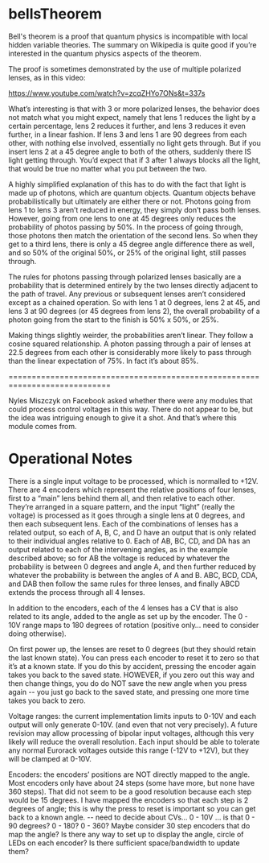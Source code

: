 # bellsTheorem
Bell's theorem is a proof that quantum physics is incompatible with local hidden variable theories.  The summary on Wikipedia is quite good if you’re interested in the quantum physics aspects of the theorem.

The proof is sometimes demonstrated by the use of multiple polarized lenses, as in this video:

https://www.youtube.com/watch?v=zcqZHYo7ONs&t=337s

What’s interesting is that with 3 or more polarized lenses, the behavior does not match what you might expect, namely that lens 1 reduces the light by a certain percentage, lens 2 reduces it further, and lens 3 reduces it even further, in a linear fashion.  If lens 3 and lens 1 are 90 degrees from each other, with nothing else involved, essentially no light gets through.  But if you insert lens 2 at a 45 degree angle to both of the others, suddenly there IS light getting through.  You’d expect that if 3 after 1 always blocks all the light, that would be true no matter what you put between the two.

A highly simplified explanation of this has to do with the fact that light is made up of photons, which are quantum objects.  Quantum objects behave probabilistically but ultimately are either there or not.  Photons going from lens 1 to lens 3 aren’t reduced in energy, they simply don’t pass both lenses.  However, going from one lens to one at 45 degrees only reduces the probability of photos passing by 50%.  In the process of going through, those photons then match the orientation of the second lens.  So when they get to a third lens, there is only a 45 degree angle difference there as well, and so 50% of the original 50%, or 25% of the original light, still passes through.

The rules for photons passing through polarized lenses basically are a probability that is determined entirely by the two lenses directly adjacent to the path of travel.  Any previous or subsequent lenses  aren’t considered except as a chained operation.  So with lens 1 at 0 degrees, lens 2 at 45, and lens 3 at 90 degrees (or 45 degrees from lens 2), the overall probability of a photon going from the start to the finish is 50% x 50%, or 25%.

Making things slightly weirder, the probabilities aren’t linear.  They follow a cosine squared relationship.  A photon passing through a pair of lenses at 22.5 degrees from each other is considerably more likely to pass through than the linear expectation of 75%.  In fact it’s about 85%.

============================================================================

Nyles Miszczyk on Facebook asked whether there were any modules that could process control voltages in this way.  There do not appear to be, but the idea was intriguing enough to give it a shot.  And that’s where this module comes from.



# Operational Notes

There is a single input voltage to be processed, which is normalled to +12V.  There are 4 encoders which represent the relative positions of four lenses, first to a “main” lens behind them all, and then relative to each other.  They’re arranged in a square pattern, and the input “light” (really the voltage) is processed as it goes through a single lens at 0 degrees, and then each subsequent lens.  Each of the combinations of lenses has a related output, so each of A, B, C, and D have an output that is only related to their individual angles relative to 0.  Each of AB, BC, CD, and DA has an output related to each of the intervening angles, as in the example described above; so for AB the voltage is reduced by whatever the probability is between 0 degrees and angle A, and then further reduced by whatever the probability is between the angles of A and B.  ABC, BCD, CDA, and DAB then follow the same rules for three lenses, and finally ABCD extends the process through all 4 lenses.

In addition to the encoders, each of the 4 lenses has a CV that is also related to its angle, added to the angle as set up by the encoder.  The 0 - 10V range maps to 180 degrees of rotation (positive only… need to consider doing otherwise).

On first power up, the lenses are reset to 0 degrees (but they should retain the last known state).  You can press each encoder to reset it to zero so that it’s at a known state.  If you do this by accident, pressing the encoder again takes you back to the saved state.  HOWEVER, if you zero out this way and then change things, you do do NOT save the new angle when you press again -- you just go back to the saved state, and pressing one more time takes you back to zero.

Voltage ranges: the current implementation limits inputs to 0-10V and each output will only generate 0-10V.  (and even that not very precisely).  A future revision may allow processing of bipolar input voltages, although this very likely will reduce the overall resolution.  Each input should be able to tolerate any normal Eurorack voltages outside this range (-12V to +12V), but they will be clamped at 0-10V.

Encoders:  the encoders’ positions are NOT directly mapped to the angle.  Most encoders only have about 24 steps (some have more, but none have 360 steps).  That did not seem to be a good resolution because each step would be 15 degrees.  I have mapped the encoders so that each step is 2 degrees of angle; this is why the press to reset is important so you can get back to a known angle. -- need to decide about CVs… 0 - 10V … is that 0 - 90 degrees?  0 - 180?  0 - 360?  Maybe consider 30 step encoders that do map the angle?  Is there any way to set up to display the angle, circle of LEDs on each encoder?  Is there sufficient space/bandwidth to update them?

